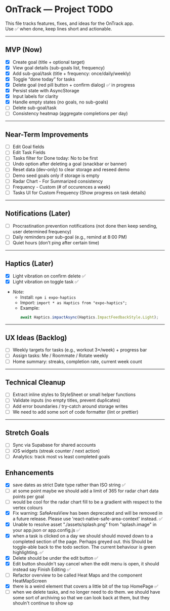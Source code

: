 # OnTrack — Project TODO

This file tracks features, fixes, and ideas for the OnTrack app.  
Use ✅ when done, keep lines short and actionable.

---

## MVP (Now)
- [x] Create goal (title + optional target)
- [x] View goal details (sub-goals list, frequency)
- [x] Add sub-goal/task (title + frequency: once/daily/weekly)
- [x] Toggle “done today” for tasks
- [x] Delete goal (red pill button + confirm dialog) ✅ in progress
- [x] Persist state with AsyncStorage
- [x] Input labels for clarity
- [x] Handle empty states (no goals, no sub-goals)
- [ ] Delete sub-goal/task
- [ ] Consistency heatmap (aggregate completions per day)

---

## Near-Term Improvements
- [ ] Edit Goal fields
- [ ] Edit Task Fields
- [ ] Tasks filter for Done today: No  to be first
- [ ] Undo option after deleting a goal (snackbar or banner)
- [ ] Reset data (dev-only) to clear storage and reseed demo
- [ ] Demo seed goals only if storage is empty
- [ ] Radar Chart - For Summarized consistency
- [ ] Frequency - Custom (# of occurences a week)
- [ ] Tasks UI for Custom Frequency (Show progress on task details)
---

## Notifications (Later)
- [ ] Procrastination prevention notifications (not done then keep sending, user determined frequency)
- [ ] Daily reminders per sub-goal (e.g., remind at 8:00 PM)
- [ ] Quiet hours (don’t ping after certain time)

---

## Haptics (Later)
- [x] Light vibration on confirm delete ✅
- [x] Light vibration on toggle task ✅
- *Note:*  
  - Install: `npm i expo-haptics`  
  - Import: `import * as Haptics from "expo-haptics";`  
  - Example:  
    ```ts
    await Haptics.impactAsync(Haptics.ImpactFeedbackStyle.Light);
    ```

---

## UX Ideas (Backlog)
- [ ] Weekly targets for tasks (e.g., workout 3×/week) + progress bar
- [ ] Assign tasks: Me / Roommate / Rotate weekly
- [ ] Home summary: streaks, completion rate, current week count

---

## Technical Cleanup
- [ ] Extract inline styles to StyleSheet or small helper functions
- [ ] Validate inputs (no empty titles, prevent duplicates)
- [ ] Add error boundaries / try-catch around storage writes
- [ ] We need to add some sort of code formatter (lint or prettier)

---

## Stretch Goals
- [ ] Sync via Supabase for shared accounts
- [ ] iOS widgets (streak counter / next action)
- [ ] Analytics: track most vs least completed goals

## Enhancements
- [x] save dates as strict Date type rather than ISO string ✅
- [ ] at some point maybe we should add a limit of 365 for radar chart data points per goal
- [ ] would be cool for the radar chart fill to be a gradient with respect to the vertex colours
- [x] Fix warning: SafeAreaView has been deprecated and will be removed in a future release. Please use 'react-native-safe-area-context' instead. ✅
- [x] Unable to resolve asset "./assets/splash.png" from "splash.image" in your app.json or app.config.js ✅
 - [x] when a task is clicked on a day we should should moved down to a completed section of the page. Perhaps greyed out. this Should be toggle-able back to the todo section. The current behaviour is green highlighting. ✅
 - [x] Delete should be under the edit button ✅
 - [x] Edit button shouldn't say cancel when the edit menu is open, it should instead say Finish Editing ✅
 - [ ] Refactor overview to be called Heat Maps and the component HeatMapScreen
 - [x] there is a weird element that covers a little bit of the top HomePage ✅
 - [ ] when we delete tasks, and no longer need to do them. we should have some sort of archiving so that we can look back at them, but they shouln't continue to show up